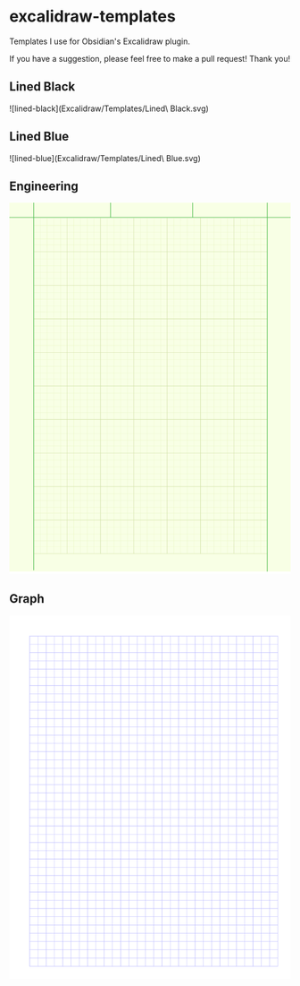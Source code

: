 # excalidraw-templates
Templates I use for Obsidian's Excalidraw plugin.

If you have a suggestion, please feel free to make a pull request! Thank you!

## Lined Black
![lined-black](Excalidraw/Templates/Lined\ Black.svg)
## Lined Blue
![lined-blue](Excalidraw/Templates/Lined\ Blue.svg)
## Engineering
![engineering](Excalidraw/Templates/Engineering.svg)
## Graph
![graph](Excalidraw/Templates/Graph.svg)

